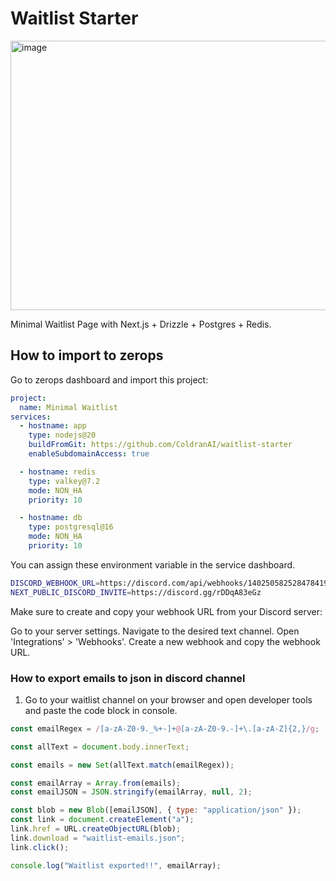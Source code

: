# Waitlist Starter

<img width="894" height="431" alt="image" src="https://github.com/user-attachments/assets/de369877-a976-432d-aafc-088806cb92e2" />


Minimal Waitlist Page with Next.js + Drizzle + Postgres + Redis.

## How to import to zerops

Go to zerops dashboard and import this project:

```yml
project:
  name: Minimal Waitlist
services:
  - hostname: app
    type: nodejs@20
    buildFromGit: https://github.com/ColdranAI/waitlist-starter
    enableSubdomainAccess: true

  - hostname: redis
    type: valkey@7.2
    mode: NON_HA
    priority: 10

  - hostname: db
    type: postgresql@16
    mode: NON_HA
    priority: 10
```

You can assign these environment variable in the service dashboard.

```bash
DISCORD_WEBHOOK_URL=https://discord.com/api/webhooks/1402505825284784199/rNID32_cyYjHvyiNmuKTrOXd75iAuE-T32kHCJEztcDhYk4ql4cp_G8Ix7QQXDJgVq-M
NEXT_PUBLIC_DISCORD_INVITE=https://discord.gg/rDDqA83eGz
```

Make sure to create and copy your webhook URL from your Discord server:

Go to your server settings.
Navigate to the desired text channel.
Open 'Integrations' > 'Webhooks'.
Create a new webhook and copy the webhook URL.

### How to export emails to json in discord channel

1. Go to your waitlist channel on your browser and open developer tools and paste the code block in console.

```javascript
const emailRegex = /[a-zA-Z0-9._%+-]+@[a-zA-Z0-9.-]+\.[a-zA-Z]{2,}/g;

const allText = document.body.innerText;

const emails = new Set(allText.match(emailRegex));

const emailArray = Array.from(emails);
const emailJSON = JSON.stringify(emailArray, null, 2);

const blob = new Blob([emailJSON], { type: "application/json" });
const link = document.createElement("a");
link.href = URL.createObjectURL(blob);
link.download = "waitlist-emails.json";
link.click();

console.log("Waitlist exported!!", emailArray);
```
